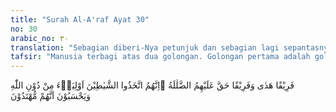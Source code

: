 ```yaml
---
title: "Surah Al-A'raf Ayat 30"
no: 30
arabic_no: ٣٠
translation: "Sebagian diberi-Nya petunjuk dan sebagian lagi sepantasnya menjadi sesat. Mereka menjadikan setan-setan sebagai pelindung selain Allah. Mereka mengira bahwa mereka mendapat petunjuk."
tafsir: "Manusia terbagi atas dua golongan. Golongan pertama adalah golongan yang telah diberi petunjuk oleh Allah di dunia ini untuk mengerjakan salat, menyembah-Nya dengan ikhlas dan tidak mempersekutukan-Nya dengan sesuatu yang lain. Sedang golongan kedua, adalah golongan yang telah sesat karena mengikuti ajakan setan dan meninggalkan perintah Allah Penciptanya. Setan itulah yang dijadikan pelindungnya, bukan Allah. Anehnya mereka sudah sesat dengan menempuh jalan yang dilarang oleh Allah mengerjakan perbuatan yang tidak diridai-Nya, tetapi masih menyangka bahwa mereka memperoleh petunjuk. Orang yang demikian adalah orang yang paling merugi, sebagaimana firman Allah: \n\nKatakanlah (Muhammad), \"Apakah perlu Kami beritahukan kepadamu tentang orang yang paling rugi perbuatannya?\" (Yaitu) orang yang sia-sia perbuatannya dalam kehidupan dunia, sedangkan mereka mengira telah berbuat sebaik-baiknya. (al-Kahf/18: 103-104)"
---
```

فَرِيْقًا هَدٰى وَفَرِيْقًا حَقَّ عَلَيْهِمُ الضَّلٰلَةُ  ۗاِنَّهُمُ اتَّخَذُوا الشَّيٰطِيْنَ اَوْلِيَاۤءَ مِنْ دُوْنِ اللّٰهِ وَيَحْسَبُوْنَ اَنَّهُمْ مُّهْتَدُوْنَ 